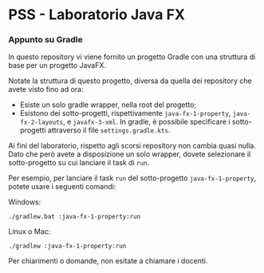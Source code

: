 # PSS - Laboratorio Java FX

### Appunto su Gradle

In questo repository vi viene fornito un progetto Gradle con una struttura di base per un progetto JavaFX.

Notate la struttura di questo progetto, diversa da quella dei repository che avete visto fino ad ora:

- Esiste un solo gradle wrapper, nella root del progetto;
- Esistono dei sotto-progetti, rispettivamente `java-fx-1-property`, `java-fx-2-layouts`, e `javafx-3-xml`.
In gradle, è possibile specificare i sotto-progetti attraverso il file `settings.gradle.kts`.


Ai fini del laboratorio, rispetto agli scorsi repository non cambia quasi nulla.
Dato che però avete a disposizione un solo wrapper,
dovete selezionare il sotto-progetto su cui lanciare il task di `run`.

Per esempio, per lanciare il task `run` del sotto-progetto `java-fx-1-property`, potete usare i seguenti comandi:

Windows:
```shell
./gradlew.bat :java-fx-1-property:run
```

Linux o Mac:
```shell
./gradlew :java-fx-1-property:run
```

Per chiarimenti o domande, non esitate a chiamare i docenti.
